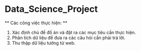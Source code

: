 # Data_Science_Project

** Các công việc thực hiện: **
1. Xác định chủ đề đồ án và đặt ra các mục tiêu cần thực hiện.
2. Phân tích dữ liệu để đưa ra các câu hỏi cần phải trả lời.
3. Thu thập dữ liệu tướng từ web.
